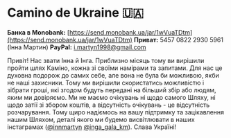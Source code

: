 # Camino de Ukraine 🇺🇦

**Банка в Monobank:** [https://send.monobank.ua/jar/1wVuaTDtm](https://send.monobank.ua/jar/1wVuaTDtm)
**Приват:**  5457 0822 2930 5961 (Iнна Мартин)
**PayPal:** i.martyn1998@gmail.com



Привіт!
Нас звати Інна й Інга. Приблизно місяць тому ви вирішили пройти шлях Каміно, кожна зі своїми намірами та запитами. Для нас це духовна подорож до самих себе, але вона не була би можливою, якби не наші захисники. Тому ми вирішили скористатись можливістю і зібрати гроші, які згодом будуть передані на більший збір або людям, яким ми довіряємо. Ми не маємо очікувань ні щодо самого Шляху, ні щодо затії зі збором коштів, а відсутність очікувань - це відсутність розчарування. Тому щиро надіємось на вашу підтримку та зацікавлення нашим Шляхом, деталі якого ми будемо висвітлювати в наших інстаграмах ([@innmartyn](https://www.instagram.com/innmartyn/)
[@inga_gala_km](https://www.instagram.com/inga_gala_km/)). Слава Україні!








<!--
**innmartyn/innmartyn** is a ✨ _special_ ✨ repository because its `README.md` (this file) appears on your GitHub profile.

Here are some ideas to get you started:

- 🔭 I’m currently working on ...
- 🌱 I’m currently learning ...
- 👯 I’m looking to collaborate on ...
- 🤔 I’m looking for help with ...
- 💬 Ask me about ...
- 📫 How to reach me: ...
- 😄 Pronouns: ...
- ⚡ Fun fact: ...
-->
